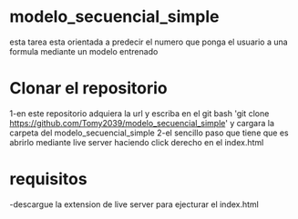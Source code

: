 # modelo_secuencial_simple
esta tarea esta orientada a predecir el numero que ponga el usuario a una formula mediante un modelo entrenado

# Clonar el repositorio
1-en este repositorio adquiera la url y escriba en el git bash 'git clone https://github.com/Tomy2039/modelo_secuencial_simple' y cargara la carpeta del modelo_secuencial_simple
2-el sencillo paso que tiene que es abrirlo mediante live server haciendo click derecho en el index.html

# requisitos
-descargue la extension de live server para ejecturar el index.html